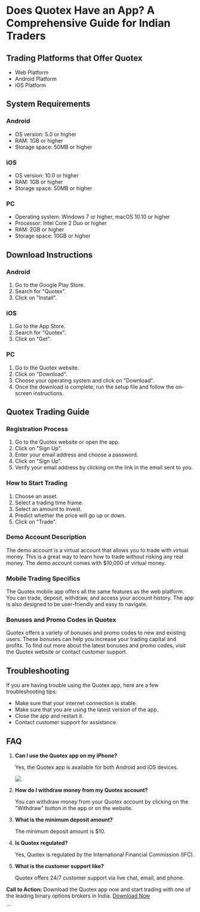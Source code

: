 # Does Quotex Have an App? A Comprehensive Guide for Indian Traders

## Trading Platforms that Offer Quotex

-   Web Platform
-   Android Platform
-   iOS Platform

## System Requirements

### Android

-   OS version: 5.0 or higher
-   RAM: 1GB or higher
-   Storage space: 50MB or higher

### iOS

-   OS version: 10.0 or higher
-   RAM: 1GB or higher
-   Storage space: 50MB or higher

### PC

-   Operating system: Windows 7 or higher, macOS 10.10 or higher
-   Processor: Intel Core 2 Duo or higher
-   RAM: 2GB or higher
-   Storage space: 10GB or higher

## Download Instructions

### Android

1.  Go to the Google Play Store.
2.  Search for "Quotex".
3.  Click on "Install".

### iOS

1.  Go to the App Store.
2.  Search for "Quotex".
3.  Click on "Get".

### PC

1.  Go to the Quotex website.
2.  Click on "Download".
3.  Choose your operating system and click on "Download".
4.  Once the download is complete, run the setup file and follow the
    on-screen instructions.

## Quotex Trading Guide

### Registration Process

1.  Go to the Quotex website or open the app.
2.  Click on "Sign Up".
3.  Enter your email address and choose a password.
4.  Click on "Sign Up".
5.  Verify your email address by clicking on the link in the email sent
    to you.

### How to Start Trading

1.  Choose an asset.
2.  Select a trading time frame.
3.  Select an amount to invest.
4.  Predict whether the price will go up or down.
5.  Click on "Trade".

### Demo Account Description

The demo account is a virtual account that allows you to trade with
virtual money. This is a great way to learn how to trade without risking
any real money. The demo account comes with \$10,000 of virtual money.

### Mobile Trading Specifics

The Quotex mobile app offers all the same features as the web platform.
You can trade, deposit, withdraw, and access your account history. The
app is also designed to be user-friendly and easy to navigate.

### Bonuses and Promo Codes in Quotex

Quotex offers a variety of bonuses and promo codes to new and existing
users. These bonuses can help you increase your trading capital and
profits. To find out more about the latest bonuses and promo codes,
visit the Quotex website or contact customer support.

## Troubleshooting

If you are having trouble using the Quotex app, here are a few
troubleshooting tips:

-   Make sure that your internet connection is stable.
-   Make sure that you are using the latest version of the app.
-   Close the app and restart it.
-   Contact customer support for assistance.

## FAQ

1.  **Can I use the Quotex app on my iPhone?**

    Yes, the Quotex app is available for both Android and iOS devices.

    [![](https://static.quotex.io/files/10_en/300_250.jpg)](https://traff.sbs/brokerqxlid)

2.  **How do I withdraw money from my Quotex account?**

    You can withdraw money from your Quotex account by clicking on the
    "Withdraw" button in the app or on the website.

3.  **What is the minimum deposit amount?**

    The minimum deposit amount is \$10.

4.  **Is Quotex regulated?**

    Yes, Quotex is regulated by the International Financial Commission
    (IFC).

5.  **What is the customer support like?**

    Quotex offers 24/7 customer support via live chat, email, and phone.

**Call to Action:** Download the Quotex app now and start trading with
one of the leading binary options brokers in India. [Download
Now](\%22https://traff.sbs/quotexonelink\%22)

\`\`\`

